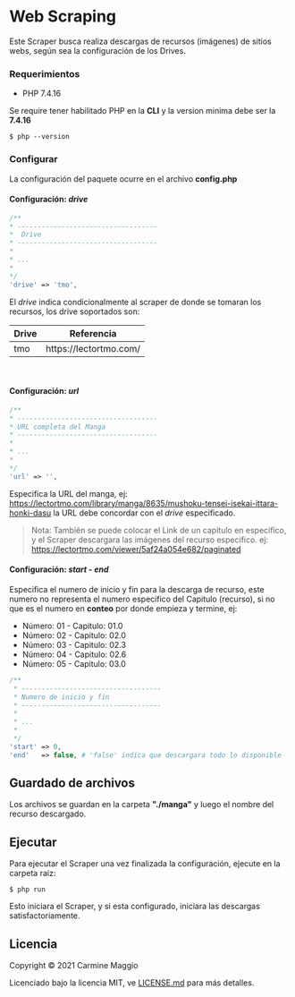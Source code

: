 # Web Scraping

Este Scraper busca realiza descargas de recursos (imágenes) de sitios webs, según sea la configuración de los Drives.

### Requerimientos

- PHP 7.4.16

Se require tener habilitado PHP en la __CLI__ y la version minima debe ser la __7.4.16__
```
$ php --version
```

### Configurar

La configuración del paquete ocurre en el archivo __config.php__

#### Configuración: _drive_

```php
/**
* -----------------------------------
*  Drive            
* ----------------------------------- 
* 
* ...
* 
*/
'drive' => 'tmo',
```
El _drive_ indica condicionalmente al scraper de donde se tomaran los recursos, los drive soportados son:

<table>
    <thead>
        <tr>
            <th>Drive</th>
            <th>Referencia</th>
        </tr>
    </thead>
    <tbody>
        <tr>
            <td>tmo</td>
            <td>https://lectortmo.com/</td>
        </tr>
    </tbody>
</table>
<br />

#### Configuración: _url_

```php
/**
* -----------------------------------
* URL completa del Manga
* -----------------------------------
* 
* ...
* 
*/
'url' => '',
```
Especifica la URL del manga, ej: https://lectortmo.com/library/manga/8635/mushoku-tensei-isekai-ittara-honki-dasu
la URL debe concordar con el _drive_ especificado.

> Nota: También se puede colocar el Link de un capitulo en especifico, y el Scraper descargara las imágenes del recurso especifico. ej: https://lectortmo.com/viewer/5af24a054e682/paginated


#### Configuración: _start_ - _end_

Especifica el numero de inicio y fin para la descarga de recurso, este numero no representa el numero especifico del Capitulo (recurso), si no que es el numero en __conteo__ por donde empieza y termine, ej:
- Número: 01 - Capitulo: 01.0
- Número: 02 - Capitulo: 02.0
- Número: 03 - Capitulo: 02.3
- Número: 04 - Capitulo: 02.6
- Número: 05 - Capitulo: 03.0

```php
/**
 * -----------------------------------
 * Numero de inicio y fin
 * -----------------------------------
 * 
 * ...
 * 
 */
'start' => 0,     
'end'   => false, # 'false' indica que descargara todo lo disponible
```


## Guardado de archivos

Los archivos se guardan en la carpeta __"./manga"__ y luego el nombre del recurso descargado.


## Ejecutar

Para ejecutar el Scraper una vez finalizada la configuración, ejecute en la carpeta raíz:

```
$ php run
```
Esto iniciara el Scraper, y si esta configurado, iniciara las descargas satisfactoriamente.

## Licencia 

Copyright © 2021 Carmine Maggio

Licenciado bajo la licencia MIT, ve [LICENSE.md](LICENSE.md) para más detalles.